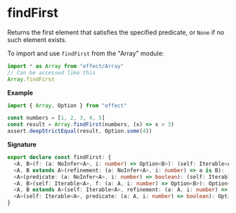 # findFirst

Returns the first element that satisfies the specified
predicate, or `None` if no such element exists.

To import and use `findFirst` from the "Array" module:

```ts
import * as Array from "effect/Array"
// Can be accessed like this
Array.findFirst
```

**Example**

```ts
import { Array, Option } from "effect"

const numbers = [1, 2, 3, 4, 5]
const result = Array.findFirst(numbers, (x) => x > 3)
assert.deepStrictEqual(result, Option.some(4))
```

**Signature**

```ts
export declare const findFirst: {
  <A, B>(f: (a: NoInfer<A>, i: number) => Option<B>): (self: Iterable<A>) => Option<B>
  <A, B extends A>(refinement: (a: NoInfer<A>, i: number) => a is B): (self: Iterable<A>) => Option<B>
  <A>(predicate: (a: NoInfer<A>, i: number) => boolean): (self: Iterable<A>) => Option<A>
  <A, B>(self: Iterable<A>, f: (a: A, i: number) => Option<B>): Option<B>
  <A, B extends A>(self: Iterable<A>, refinement: (a: A, i: number) => a is B): Option<B>
  <A>(self: Iterable<A>, predicate: (a: A, i: number) => boolean): Option<A>
}
```
